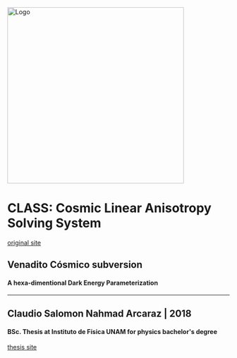 <img src="https://masdemx.com/wp-content/uploads/2016/10/venado-arte-huichol-1-1-1.jpg" alt="Logo" height="400" width="400" align="middle">

# CLASS: Cosmic Linear Anisotropy Solving System
  [original site](https://github.com/lesgourg/class_public)

## Venadito Cósmico subversion
#### A hexa-dimentional Dark Energy Parameterization 
*************************************************************************
## Claudio Salomon Nahmad Arcaraz | 2018
#### BSc. Thesis at Instituto de Física UNAM for physics bachelor's degree
  [thesis site](https://github.com/ClaudioNahmad/thesis_BSc)
